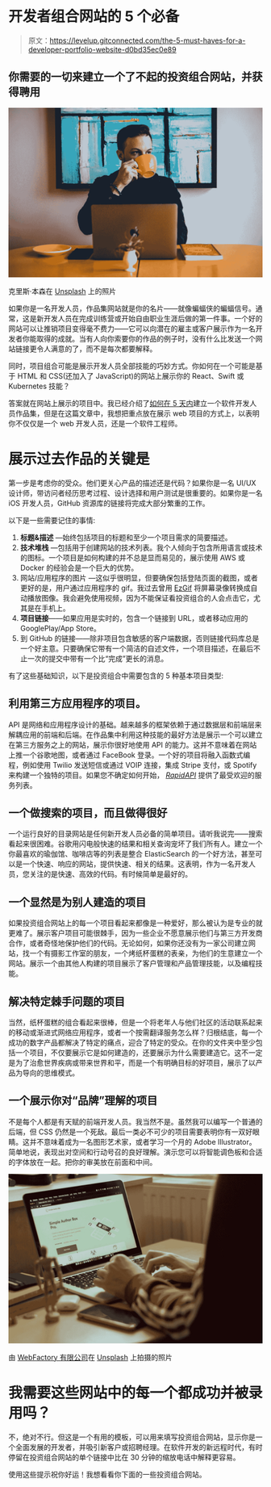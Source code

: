 # 开发者组合网站的 5 个必备

> 原文：<https://levelup.gitconnected.com/the-5-must-haves-for-a-developer-portfolio-website-d0bd35ec0e89>

## 你需要的一切来建立一个了不起的投资组合网站，并获得聘用

![](img/1a7fb2e0600591158d3d0e9856528e1d.png)

克里斯·本森在 [Unsplash](https://unsplash.com?utm_source=medium&utm_medium=referral) 上的照片

如果你是一名开发人员，作品集网站就是你的名片——就像蝙蝠侠的蝙蝠信号。通常，这是新开发人员在完成训练营或开始自由职业生涯后做的第一件事。一个好的网站可以让推销项目变得毫不费力——它可以向潜在的雇主或客户展示作为一名开发者你能取得的成就。当有人向你索要你的作品的例子时，没有什么比发送一个网站链接更令人满意的了，而不是每次都要解释。

同时，项目组合可能是展示开发人员全部技能的巧妙方式。你如何在一个可能是基于 HTML 和 CSS(还加入了 JavaScript)的网站上展示你的 React、Swift 或 Kubernetes 技能？

答案就在网站上展示的项目中。我已经介绍了[如何在 5 天内](/build-a-software-developer-portfolio-website-in-5-days-de3f86d1efee)建立一个软件开发人员作品集，但是在这篇文章中，我想把重点放在展示 web 项目的方式上，以表明你不仅仅是一个 web 开发人员，还是一个软件工程师。

# 展示过去作品的关键是

第一步是考虑你的受众。他们更关心产品的描述还是代码？如果你是一名 UI/UX 设计师，带访问者经历思考过程、设计选择和用户测试是很重要的。如果你是一名 iOS 开发人员，GitHub 资源库的链接将完成大部分繁重的工作。

以下是一些需要记住的事情:

1.  **标题&描述** —始终包括项目的标题和至少一个项目需求的简要描述。
2.  **技术堆栈** —包括用于创建网站的技术列表。我个人倾向于包含所用语言或技术的图标。一个项目是如何构建的并不总是显而易见的，展示使用 AWS 或 Docker 的经验会是一个巨大的优势。
3.  网站/应用程序的图片 —这似乎很明显，但要确保包括登陆页面的截图，或者更好的是，用户通过应用程序的 gif。我过去曾用 [EzGif](https://ezgif.com/) 将屏幕录像转换成自动播放图像。我会避免使用视频，因为不能保证看投资组合的人会点击它，尤其是在手机上。
4.  **项目链接**——如果应用是实时的，包含一个链接到 URL，或者移动应用的 GooglePlay/App Store。
5.  到 GitHub 的链接——除非项目包含敏感的客户端数据，否则链接代码库总是一个好主意。只要确保它带有一个简洁的自述文件，一个项目描述，在最后不止一次的提交中带有一个比“完成”更长的消息。

有了这些基础知识，以下是投资组合中需要包含的 5 种基本项目类型:

## 利用第三方应用程序的项目。

API 是网络和应用程序设计的基础。越来越多的框架依赖于通过数据层和前端层来解耦应用的前端和后端。在作品集中利用这种技能的最好方法是展示一个可以建立在第三方服务之上的网站，展示你很好地使用 API 的能力。这并不意味着在网站上推一个谷歌地图，或者通过 FaceBook 登录。一个好的项目将融入函数式编程，例如使用 Twilio 发送短信或通过 VOIP 连接，集成 Stripe 支付，或 Spotify 来构建一个独特的项目。如果您不确定如何开始， [*RapidAPI*](https://rapidapi.com/blog/most-popular-api/) 提供了最受欢迎的服务列表。

## 一个做搜索的项目，而且做得很好

一个运行良好的目录网站是任何新开发人员必备的简单项目。请听我说完——搜索看起来很困难。谷歌用闪电般快速的结果和相关查询宠坏了我们所有人。建立一个你最喜欢的瑜伽馆、咖啡店等的列表是整合 ElasticSearch 的一个好方法，甚至可以是一个快速、响应的网站，提供快速、相关的结果。这表明，作为一名开发人员，您关注的是快速、高效的代码。有时候简单是最好的。

## 一个显然是为别人建造的项目

如果投资组合网站上的每一个项目看起来都像是一种爱好，那么被认为是专业的就更难了。展示客户项目可能很棘手，因为一些企业不愿意展示他们与第三方开发商合作，或者奇怪地保护他们的代码。无论如何，如果你还没有为一家公司建立网站，找一个有摄影工作室的朋友，一个烤纸杯蛋糕的表亲，为他们的生意建立一个网站。展示一个由其他人构建的项目展示了客户管理和产品管理技能，以及编程技能。

## 解决特定棘手问题的项目

当然，纸杯蛋糕的组合看起来很棒，但是一个将老年人与他们社区的活动联系起来的移动或渐进式网络应用程序，或者一个按需翻译服务怎么样？归根结底，每一个成功的数字产品都解决了特定的痛点，迎合了特定的受众。在你的文件夹中至少包括一个项目，不仅要展示它是如何建造的，还要展示为什么需要建造它。这不一定是为了治愈世界疾病或带来世界和平，而是一个有明确目标的好项目，展示了以产品为导向的思维模式。

## 一个展示你对“品牌”理解的项目

不是每个人都是有天赋的前端开发人员。我当然不是。虽然我可以编写一个普通的后端，但 CSS 仍然是一个死敌。最后一类必不可少的项目需要表明你有一双好眼睛。这并不意味着成为一名图形艺术家，或者学习一个月的 Adobe Illustrator。简单地说，表现出对空间和行动号召的良好理解。演示您可以将智能调色板和合适的字体放在一起。把你的审美放在前面和中间。

![](img/476a5ff9d02a85725e5ddf5a7f3650b0.png)

由 [WebFactory 有限公司](https://unsplash.com/@webfactoryltd?utm_source=medium&utm_medium=referral)在 [Unsplash](https://unsplash.com?utm_source=medium&utm_medium=referral) 上拍摄的照片

# 我需要这些网站中的每一个都成功并被录用吗？

不，绝对不行。但这是一个有用的模板，可以用来填写投资组合网站，显示你是一个全面发展的开发者，并吸引新客户或招聘经理。在软件开发的新远程时代，有时停留在投资组合网站的单个链接中比在 30 分钟的缩放电话中解释更容易。

使用这些提示祝你好运！我想看看你下面的一些投资组合网站。